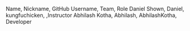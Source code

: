Name, Nickname, GitHub Username, Team, Role
Daniel Shown, Daniel, kungfuchicken, ,Instructor
Abhilash Kotha, Abhilash,  AbhilashKotha, Developer
